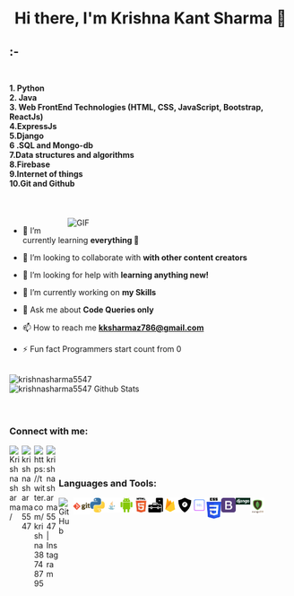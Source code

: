<h1 align="center">Hi there, I'm Krishna Kant Sharma  👋</h1>
<h2 align="left">:-<br><br></h2>
<h4>
1. Python<br>
2. Java<br>
3. Web FrontEnd Technologies (HTML, CSS, JavaScript, Bootstrap, ReactJs) <br>
4.ExpressJs<br>
5.Django<br>
6 .SQL and Mongo-db<br> 
7.Data structures and algorithms<br>
8.Firebase<br>
9.Internet of things<br>
10.Git and Github
</h4>

<br>

<br />
<img align="right" alt="GIF" src="https://media1.giphy.com/media/p4NLw3I4U0idi/200.webp?cid=ecf05e47ut5pr45pj9m7x00dco0dgwmqq1so04zmjkqx6daz&rid=200.webp" width="400px" />

- 🌱 I’m currently learning **everything 🤣**

- 👯 I’m looking to collaborate with **with other content creators**

- 🤔 I’m looking for help with **learning anything new!**

- 🔭 I’m currently working on **my Skills**

- 💬 Ask me about **Code Queries only**

- 📫 How to reach me **kksharmaz786@gmail.com**

- ⚡ Fun fact  Programmers start count from 0


<br>
<img src="https://github-readme-stats.vercel.app/api/top-langs/?username=krishnasharma5547&layout=compact&hide=html&hide_border=true,issues&theme=gruvbox" alt="krishnasharma5547" />
<br />
<img align="leftr" src="https://github-readme-stats.vercel.app/api?username=krishnasharma5547&include_all_commits=true&count_private=true&show_icons=true&line_height=20&title_color=7A7ADB&icon_color=2234AE&text_color=D3D3D3&bg_color=0,000000,130F40" alt="krishnasharma5547 Github Stats">
<br />
<br />
<br />

### Connect with me: 

<a href="https://www.linkedin.com/in/krishna-kant-sharma-253a98195/" target="_blank">
  <img align="left" alt="Krishna sharma/" | Linkedin" title="LinkedIn"  width="22px" src="https://cdn.jsdelivr.net/npm/simple-icons@v3/icons/linkedin.svg"> 
</a>                                                                                                                                     
<a href="https://www.hackerrank.com/_181500332?hr_r=1/" target="_blank">
  <img align="left" alt="krishnasharma5547" | HackerRank" title="HackerRank" width="22px" src="https://cdn.jsdelivr.net/npm/simple-icons@v3/icons/hackerrank.svg"> 
</a>
<a href="https://twitter.com/krishna38748795/" target="_blank">
  <img align="left" alt="https://twitter.com/krishna38748795" | Twitter" title="Twitter" width="22px" src="https://cdn.jsdelivr.net/npm/simple-icons@3.0.1/icons/twitter.svg">
</a>                                                                                                                                                                             <a href="https://www.instagram.com/krishna_sharma_5547/" target="_blank">
  <img align="left" alt="krishnasharma5547 | Instagram" title="Instagram" width="22px" src="https://cdn.jsdelivr.net/npm/simple-icons@3.0.1/icons/instagram.svg">
</a>
<br />
<br />

### Languages and Tools:

<img align="left" alt="GitHub" title="Github" width="26px" src="https://github.com/krishnasharma5547/krishnasharma5547/master/icons8-github-48.png" />
<img align="left" alt="Git" title="Git" width="30px" src="https://raw.githubusercontent.com/github/explore/80688e429a7d4ef2fca1e82350fe8e3517d3494d/topics/git/git.png" />
<img align="left" alt="python" title="Python" width="26px" src="https://github.com/krishnasharma5547/krishnasharma5547/blob/master/download.jpg" />
<img align="left" alt="java" title="Java" width="26px" src="https://github.com/krishnasharma5547/krishnasharma5547/blob/master/java.png" />
<img align="left" alt="Android" title="Android" width="26px" src="https://raw.githubusercontent.com/krishnasharma5547/krishnasharma5547/master/iconfinder_android_317758.png" />
<img align="left" alt="html5" title="HTML5" width="26px" src="https://github.com/krishnasharma5547/krishnasharma5547/blob/master/html.png" />
<img align="left" alt="IOT" title="IOT" width="26px" src="https://github.com/krishnasharma5547/krishnasharma5547/blob/master/icons8-device-manager-50.png" />
<img align="left" alt="firebase" title="Firebase" width="26px" src="https://github.com/krishnasharma5547/krishnasharma5547/blob/master/icons8-google-firebase-console-48.png" />
<img align="left" alt="security" title="Security" width="26px" src="https://github.com/krishnasharma5547/krishnasharma5547/blob/master/icons8-security-time-50.png" />
<img align="left" alt="SQL" title="SQL" width="26px" src="https://github.com/krishnasharma5547/krishnasharma5547/blob/master/icons8-sql-64.png" />
<img align="left" alt="css3" title="CSS3" width="26px" src="https://github.com/krishnasharma5547/krishnasharma5547/blob/master/css.png" />
<img align="left" alt="bootstrap" title="Bootstrap" width="26px" src="https://github.com/krishnasharma5547/krishnasharma5547/blob/main/bootstrap.png" />
<img align="left" alt="Django" title="Django" width="26px" src="https://github.com/krishnasharma5547/krishnasharma5547/blob/master/django.png" />
<img align="left" alt="mongo" title="Mongo-db" width="26px" src="https://github.com/krishnasharma5547/krishnasharma5547/blob/master/mongo.png" />





<br /><br />




